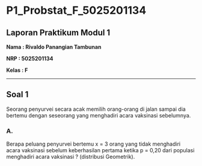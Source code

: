 # P1_Probstat_F_5025201134
## Laporan Praktikum Modul 1 
**Nama  : Rivaldo Panangian Tambunan**

**NRP   : 5025201134**

**Kelas : F**

***
## **Soal 1**
Seorang penyurvei secara acak memilih orang-orang di jalan sampai dia bertemu dengan seseorang yang menghadiri acara vaksinasi sebelumnya.

### A.
Berapa peluang penyurvei bertemu x = 3 orang yang tidak menghadiri acara vaksinasi sebelum keberhasilan pertama ketika p = 0,20 dari populasi menghadiri acara vaksinasi ? (distribusi Geometrik).

